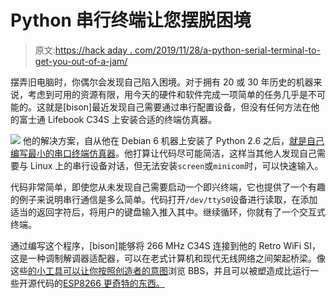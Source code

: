 # Python 串行终端让您摆脱困境

> 原文:[https://hack aday . com/2019/11/28/a-python-serial-terminal-to-get-you-out-of-a-jam/](https://hackaday.com/2019/11/28/a-python-serial-terminal-to-get-you-out-of-a-jam/)

摆弄旧电脑时，你偶尔会发现自己陷入困境。对于拥有 20 或 30 年历史的机器来说，考虑到可用的资源有限，用今天的硬件和软件完成一项简单的任务几乎是不可能的。这就是[bison]最近发现自己需要通过串行配置设备，但没有任何方法在他的富士通 Lifebook C34S 上安装合适的终端仿真器。

[![](../Images/f450afca8ca630cc8d82e7786c4d5e4c.png)](https://hackaday.com/wp-content/uploads/2019/11/pythonserial_detail.png) 他的解决方案，自从他在 Debian 6 机器上安装了 Python 2.6 之后，[就是自己编写最小的串口终端仿真器](https://github.com/bison--/emergencySerialConsole)。他打算让代码尽可能简洁，这样当其他人发现自己需要与 Linux 上的串行设备对话，但无法安装`screen`或`minicom`时，可以快速输入。

代码非常简单，即使您从未发现自己需要启动一个即兴终端，它也提供了一个有趣的例子来说明串行通信是多么简单。代码打开`/dev/ttyS0`设备进行读取，在添加适当的返回字符后，将用户的键盘输入推入其中。继续循环，你就有了一个交互式终端。

通过编写这个程序，[bison]能够将 266 MHz C34S 连接到他的 Retro WiFi SI，这是一种调制解调器适配器，可以在老式计算机和现代无线网络之间架起桥梁。像这些[的小工具可以让你按照创造者的意图](https://hackaday.com/2018/04/18/browsing-modern-day-bbs-on-the-epson-px-8-laptop/)浏览 BBS，并且可以被塑造成比运行一些开源代码的[ESP8266 更奇特的东西。](https://hackaday.com/2015/10/23/use-the-esp-as-a-serial-adapter/)
